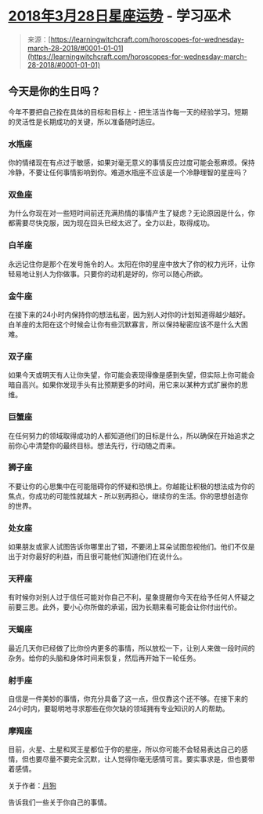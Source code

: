 <!--yml

category: 未分类

date: 2024-06-12 18:17:57

-->

# [2018年3月28日星座运势](https://learningwitchcraft.com/horoscopes-for-wednesday-march-28-2018/#0001-01-01) - 学习巫术

> 来源：[https://learningwitchcraft.com/horoscopes-for-wednesday-march-28-2018/#0001-01-01](https://learningwitchcraft.com/horoscopes-for-wednesday-march-28-2018/#0001-01-01)

## 今天是你的生日吗？

今年不要把自己拴在具体的目标和目标上 - 把生活当作每一天的经验学习。短期的灵活性是长期成功的关键，所以准备随时适应。

### 水瓶座

你的情绪现在有点过于敏感，如果对毫无意义的事情反应过度可能会惹麻烦。保持冷静，不要让任何事情影响到你。难道水瓶座不应该是一个冷静理智的星座吗？

### 双鱼座

为什么你现在对一些短时间前还充满热情的事情产生了疑虑？无论原因是什么，你都需要尽快克服，因为现在回头已经太迟了。全力以赴，取得成功。

### 白羊座

永远记住你是那个在发号施令的人。太阳在你的星座中放大了你的权力光环，让你轻易地让别人为你做事。只要你的动机是好的，你可以随心所欲。

### 金牛座

在接下来的24小时内保持你的想法私密，因为别人对你的计划知道得越少越好。白羊座的太阳在这个时候会让你有些沉默寡言，所以保持秘密应该不是什么大困难。

### 双子座

如果今天或明天有人让你失望，你可能会表现得像是感到失望，但实际上你可能会暗自高兴。如果你发现手头有比预期更多的时间，用它来以某种方式扩展你的思维。

### 巨蟹座

在任何努力的领域取得成功的人都知道他们的目标是什么，所以确保在开始追求之前你心中清楚你的最终目标。想法先行，行动随之而来。

### 狮子座

不要让你的心思集中在可能阻碍你的怀疑和恐惧上。你越能让积极的想法成为你的焦点，你成功的可能性就越大 - 所以别再担心，继续你的生活。你的思想创造你的世界。

### 处女座

如果朋友或家人试图告诉你哪里出了错，不要闭上耳朵试图忽视他们。他们不仅是出于对你最好的利益，而且很可能他们知道他们在说什么。

### 天秤座

有时候你对别人过于信任可能对你自己不利，星象提醒你今天在给予任何人怀疑之前要三思。此外，要小心你所做的承诺，因为长期来看可能会让你付出代价。

### 天蝎座

最近几天你已经做了比你份内更多的事情，所以放松一下，让别人来做一段时间的杂务。给你的头脑和身体时间来恢复，然后再开始下一轮任务。

### 射手座

自信是一件美妙的事情，你充分具备了这一点，但仅靠这个还不够。在接下来的24小时内，要聪明地寻求那些在你欠缺的领域拥有专业知识的人的帮助。

### 摩羯座

目前，火星、土星和冥王星都位于你的星座，所以你可能不会轻易表达自己的感情，但也要尽量不要完全沉默，让人觉得你毫无感情可言。要实事求是，但也要带着感情。

关于作者：[月狗](https://learningwitchcraft.com/profile/?tthayer/)

告诉我们一些关于你自己的事情。
